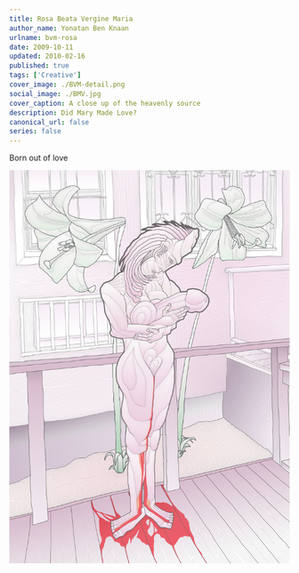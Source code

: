 ```yaml
---
title: Rosa Beata Vergine Maria
author_name: Yonatan Ben Knaan
urlname: bvm-rosa
date: 2009-10-11
updated: 2010-02-16
published: true
tags: ['Creative']
cover_image: ./BVM-detail.png
social_image: ./BMV.jpg
cover_caption: A close up of the heavenly source
description: Did Mary Made Love?
canonical_url: false
series: false
---
```


Born out of love

![bvm](./BVM.jpg)













